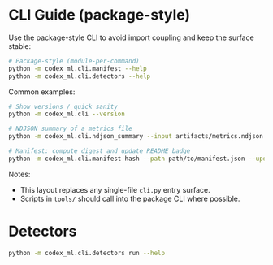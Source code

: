 # CLI Guide (package-style)

Use the package-style CLI to avoid import coupling and keep the surface stable:

```bash
# Package-style (module-per-command)
python -m codex_ml.cli.manifest --help
python -m codex_ml.cli.detectors --help
```

Common examples:

```bash
# Show versions / quick sanity
python -m codex_ml.cli --version

# NDJSON summary of a metrics file
python -m codex_ml.cli.ndjson_summary --input artifacts/metrics.ndjson

# Manifest: compute digest and update README badge
python -m codex_ml.cli.manifest hash --path path/to/manifest.json --update-readme README.md
```

Notes:
- This layout replaces any single-file `cli.py` entry surface.
- Scripts in `tools/` should call into the package CLI where possible.

# Detectors
```bash
python -m codex_ml.cli.detectors run --help
```

